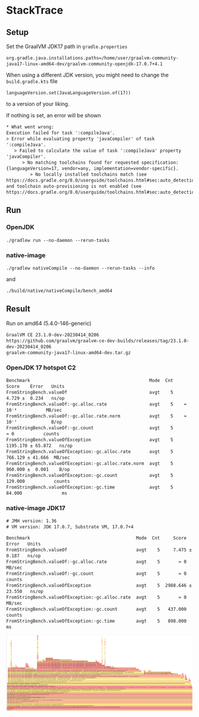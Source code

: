 # StackTrace

## Setup

Set the GraalVM JDK17 path in `gradle.properties`

```
org.gradle.java.installations.paths=/home/user/graalvm-community-java17-linux-amd64-dev/graalvm-community-openjdk-17.0.7+4.1
```

When using a different JDK version, you might need to change the `build.gradle.kts` file

```
languageVersion.set(JavaLanguageVersion.of(17))
```

to a version of your liking.

If nothing is set, an error will be shown

```
* What went wrong:
Execution failed for task ':compileJava'.
> Error while evaluating property 'javaCompiler' of task ':compileJava'.
   > Failed to calculate the value of task ':compileJava' property 'javaCompiler'.
      > No matching toolchains found for requested specification: {languageVersion=17, vendor=any, implementation=vendor-specific}.
         > No locally installed toolchains match (see https://docs.gradle.org/8.0/userguide/toolchains.html#sec:auto_detection) and toolchain auto-provisioning is not enabled (see https://docs.gradle.org/8.0/userguide/toolchains.html#sec:auto_detection).
```

## Run 

### OpenJDK

```
./gradlew run --no-daemon --rerun-tasks
```

### native-image

```
./gradlew nativeCompile --no-daemon --rerun-tasks --info
```

and 

```
./build/native/nativeCompile/bench_amd64
```

## Result

Run on amd64 (5.4.0-146-generic)

```
GraalVM CE 23.1.0-dev-20230414_0206
https://github.com/graalvm/graalvm-ce-dev-builds/releases/tag/23.1.0-dev-20230414_0206
graalvm-community-java17-linux-amd64-dev.tar.gz
```

### OpenJDK 17 hotspot C2

```
Benchmark                                             Mode  Cnt     Score    Error   Units
FromStringBench.valueOf                               avgt    5     4.729 ±  0.234   ns/op
FromStringBench.valueOf:·gc.alloc.rate                avgt    5    ≈ 10⁻⁴           MB/sec
FromStringBench.valueOf:·gc.alloc.rate.norm           avgt    5    ≈ 10⁻⁷             B/op
FromStringBench.valueOf:·gc.count                     avgt    5       ≈ 0           counts
FromStringBench.valueOfException                      avgt    5  1195.178 ± 65.872   ns/op
FromStringBench.valueOfException:·gc.alloc.rate       avgt    5   766.129 ± 41.666  MB/sec
FromStringBench.valueOfException:·gc.alloc.rate.norm  avgt    5   960.000 ±  0.001    B/op
FromStringBench.valueOfException:·gc.count            avgt    5   129.000           counts
FromStringBench.valueOfException:·gc.time             avgt    5    84.000               ms
```

### native-image JDK17

```
# JMH version: 1.36
# VM version: JDK 17.0.7, Substrate VM, 17.0.7+4
```

```
Benchmark                                        Mode  Cnt     Score    Error   Units
FromStringBench.valueOf                          avgt    5     7.475 ±  0.187   ns/op
FromStringBench.valueOf:·gc.alloc.rate           avgt    5       ≈ 0           MB/sec
FromStringBench.valueOf:·gc.count                avgt    5       ≈ 0           counts
FromStringBench.valueOfException                 avgt    5  2988.646 ± 23.550   ns/op
FromStringBench.valueOfException:·gc.alloc.rate  avgt    5       ≈ 0           MB/sec
FromStringBench.valueOfException:·gc.count       avgt    5   437.000           counts
FromStringBench.valueOfException:·gc.time        avgt    5   898.000               ms
```

![flamegraph](./doc/flamegraph_valueOfException.png)